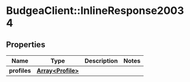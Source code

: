 # BudgeaClient::InlineResponse20034

## Properties
Name | Type | Description | Notes
------------ | ------------- | ------------- | -------------
**profiles** | [**Array&lt;Profile&gt;**](Profile.md) |  | 


